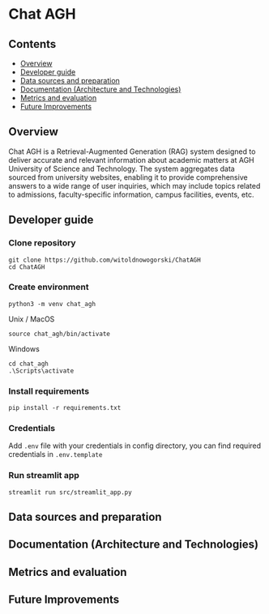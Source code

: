 # Chat AGH

## Contents
- [Overview](#overview)
- [Developer guide](#developer-guide)
- [Data sources and preparation](#data-sources-and-preparation)
- [Documentation (Architecture and Technologies)](#documentation-architecture-and-technologies)
- [Metrics and evaluation](#metrics-and-evaluation)
- [Future Improvements](#future-improvements)

## Overview
Chat AGH is a Retrieval-Augmented Generation (RAG) system designed to deliver accurate and relevant information about academic matters at AGH University of Science and Technology. The system aggregates data sourced from university websites, enabling it to provide comprehensive answers to a wide range of user inquiries, which may include topics related to admissions, faculty-specific information, campus facilities, events, etc.

## Developer guide

### Clone repository
```
git clone https://github.com/witoldnowogorski/ChatAGH
cd ChatAGH
```

### Create environment
```
python3 -m venv chat_agh
```
Unix / MacOS
```
source chat_agh/bin/activate
```
Windows
```
cd chat_agh
.\Scripts\activate
```

### Install requirements
```
pip install -r requirements.txt
```

### Credentials
Add `.env` file with your credentials in config directory, you can find required credentials in `.env.template`

### Run streamlit app
```
streamlit run src/streamlit_app.py
```

## Data sources and preparation

## Documentation (Architecture and Technologies)

## Metrics and evaluation

## Future Improvements
